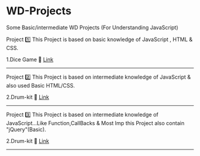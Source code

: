 # WD-Projects
Some Basic/intermediate WD Projects (For Understanding JavaScript)

Project 1️⃣ 
This Project is based on basic knowledge of JavaScript , HTML & CSS.

1.Dice Game 🎲 <a href="https://pranitpatil03.github.io/WD-Projects/Dicee%20Challenge/dicee.html">Link</a>

--------------------------------------------------------------------------------------------

Project 2️⃣
This Project is based on intermediate knowledge of JavaScript & also used Basic HTML/CSS.

2.Drum-kit 🥁 <a href="https://pranitpatil03.github.io/WD-Projects/Drum%20Kit/index.html">Link</a>

--------------------------------------------------------------------------------------------


Project 3️⃣
This Project is based on intermediate knowledge of JavaScript...Like Function,CallBacks & Most Imp 
this Project also contain "jQuery"(Basic).

2.Drum-kit 🥁 <a href="https://pranitpatil03.github.io/WD-Projects/Simon%20Game%20Challenge/index.html">Link</a>

--------------------------------------------------------------------------------------------
